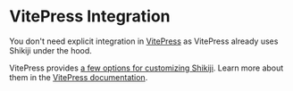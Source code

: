 # VitePress Integration

You don't need explicit integration in [VitePress](https://vitepress.dev/) as VitePress already uses Shikiji under the hood.

VitePress provides [a few options for customizing Shikiji](https://github.com/vuejs/vitepress/blob/main/src/node/markdown/markdown.ts#L66-L112). Learn more about them in the [VitePress documentation](https://vitepress.dev/reference/site-config#markdown).
